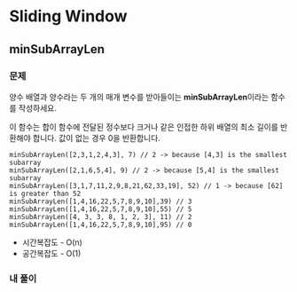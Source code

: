 # Sliding Window
## minSubArrayLen

### 문제
양수 배열과 양수라는 두 개의 매개 변수를 받아들이는 **minSubArrayLen**이라는 함수를 작성하세요.

이 함수는 합이 함수에 전달된 정수보다 크거나 같은 인접한 하위 배열의 최소 길이를 반환해야 합니다. 값이 없는 경우 0을 반환합니다.
```
minSubArrayLen([2,3,1,2,4,3], 7) // 2 -> because [4,3] is the smallest subarray
minSubArrayLen([2,1,6,5,4], 9) // 2 -> because [5,4] is the smallest subarray
minSubArrayLen([3,1,7,11,2,9,8,21,62,33,19], 52) // 1 -> because [62] is greater than 52
minSubArrayLen([1,4,16,22,5,7,8,9,10],39) // 3
minSubArrayLen([1,4,16,22,5,7,8,9,10],55) // 5
minSubArrayLen([4, 3, 3, 8, 1, 2, 3], 11) // 2
minSubArrayLen([1,4,16,22,5,7,8,9,10],95) // 0
```
- 시간복잡도 - O(n)
- 공간복잡도 - O(1)

### 내 풀이
```javascript

```

